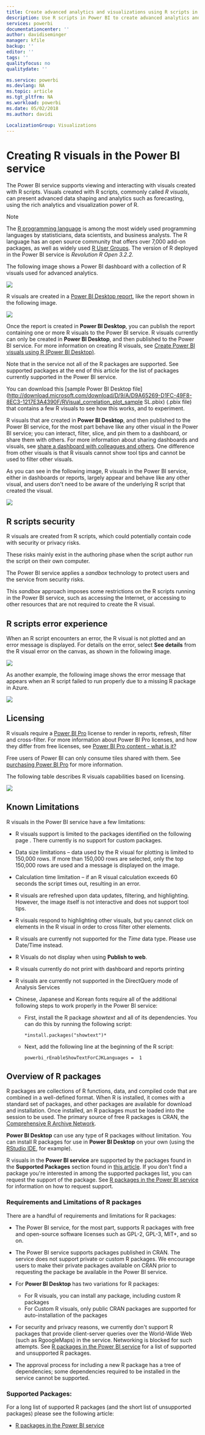 ```yaml
---
title: Create advanced analytics and visualizations using R scripts in Power BI
description: Use R scripts in Power BI to create advanced analytics and advanced visualizations
services: powerbi
documentationcenter: ''
author: davidiseminger
manager: kfile
backup: ''
editor: ''
tags: ''
qualityfocus: no
qualitydate: ''

ms.service: powerbi
ms.devlang: NA
ms.topic: article
ms.tgt_pltfrm: NA
ms.workload: powerbi
ms.date: 05/02/2018
ms.author: davidi

LocalizationGroup: Visualizations
---
```

# Creating R visuals in the Power BI service
The Power BI service supports viewing and interacting with visuals created with R scripts. Visuals created with R scripts, commonly called *R visuals*, can present advanced data shaping and analytics such as forecasting, using the rich analytics and visualization power of R.

> [!NOTE]
> The [R programming language](https://www.r-project.org/) is among the most widely used programming languages by statisticians, data scientists, and business analysts. The R language has an open source community that offers over 7,000 add-on packages, as well as widely used [R User Groups](http://msdsug.microsoft.com/). The version of R deployed in the Power BI service is *Revolution R Open 3.2.2.*
> 
> 

The following image shows a Power BI dashboard with a collection of R visuals used for advanced analytics.

![](media/service-r-visuals/r-visuals-service_1.png)

R visuals are created in a [Power BI Desktop report](desktop-get-the-desktop.md), like the report shown in the following image.

![](media/service-r-visuals/r-visuals-service_2a.png)

Once the report is created in **Power BI Desktop**, you can publish the report containing one or more R visuals to the Power BI service. R visuals currently can only be created in **Power BI Desktop**, and then published to the Power BI service. For more information on creating R visuals, see [Create Power BI visuals using R (Power BI Desktop)](desktop-r-visuals.md).

Note that in the service not all of the R packages are supported. See supported packages at the end of this article for the list of packages currently supported in the Power BI service.

You can download this [sample Power BI Desktop file](http://download.microsoft.com/download/D/9/A/D9A65269-D1FC-49F8-8EC3-1217E3A4390F/RVisual_correlation_plot_sample SL.pbix) (.pbix file) that contains a few R visuals to see how this works, and to experiment.

R visuals that are created in **Power BI Desktop**, and then published to the Power BI service, for the most part behave like any other visual in the Power BI service; you can interact, filter, slice, and pin them to a dashboard, or share them with others. For more information about sharing dashboards and visuals, see [share a dashboard with colleagues and others](service-share-dashboards.md). One difference from other visuals is that R visuals cannot show tool tips and cannot be used to filter other visuals.

As you can see in the following image, R visuals in the Power BI service, either in dashboards or reports, largely appear and behave like any other visual, and users don't need to be aware of the underlying R script that created the visual.

![](media/service-r-visuals/r-visuals-service_3a.png)

## R scripts security
R visuals are created from R scripts, which could potentially contain code with security or privacy risks.

These risks mainly exist in the authoring phase when the script author run the script on their own computer.

The Power BI service applies a *sandbox* technology to protect users and the service from security risks.

This *sandbox* approach imposes some restrictions on the R scripts running in the Power BI service, such as accessing the Internet, or accessing to other resources that are not required to create the R visual.

## R scripts error experience
When an R script encounters an error, the R visual is not plotted and an error message is displayed. For details on the error, select **See details** from the R visual error on the canvas, as shown in the following image.

![](media/service-r-visuals/r-visuals-service_4.png)

As another example, the following image shows the error message that appears when an R script failed to run properly due to a missing R package in Azure.

![](media/service-r-visuals/r-visuals-service_5.png)

## Licensing
R visuals require a [Power BI Pro](service-self-service-signup-for-power-bi.md) license to render in reports, refresh, filter and cross-filter. For more information about Power BI Pro licenses, and how they differ from free licenses, see [Power BI Pro content - what is it?](service-premium.md)

Free users of Power BI can only consume tiles shared with them. See [purchasing Power BI Pro](service-admin-purchasing-power-bi-pro.md) for more information.

The following table describes R visuals capabilities based on licensing.

![](media/service-r-visuals/r-visuals-service_6a.png)

## Known Limitations
R visuals in the Power BI service have a few limitations:

* R visuals support is limited to the packages identified on the following page <make this a link to the supported packages page per my excel>. There currently is no support for custom packages.
* Data size limitations – data used by the R visual for plotting is limited to 150,000 rows. If more than 150,000 rows are selected, only the top 150,000 rows are used and a message is displayed on the image.
* Calculation time limitation – if an R visual calculation exceeds 60 seconds the script times out, resulting in an error.
* R visuals are refreshed upon data updates, filtering, and highlighting. However, the image itself is not interactive and does not support tool tips.
* R visuals respond to highlighting other visuals, but you cannot click on elements in the R visual in order to cross filter other elements.
* R visuals are currently not supported for the *Time* data type. Please use Date/Time instead.
* R Visuals do not display when using **Publish to web**.
* R visuals currently do not print with dashboard and reports printing
* R visuals are currently not supported in the DirectQuery mode of Analysis Services
* Chinese, Japanese and Korean fonts require all of the additional following steps to work properly in the Power BI service:
  
  * First, install the R package *showtext* and all of its dependencies. You can do this by running the following script:
    
        *install.packages("showtext")*
  * Next, add the following line at the beginning of the R script:
    
        powerbi_rEnableShowTextForCJKLanguages =  1

## Overview of R packages
R packages are collections of R functions, data, and compiled code that are combined in a well-defined format. When R is installed, it comes with a standard set of packages, and other packages are available for download and installation. Once installed, an R packages must be loaded into the session to be used. The primary source of free R packages is CRAN, the [Comprehensive R Archive Network](https://cran.r-project.org/web/packages/available_packages_by_name.html).

**Power BI Desktop** can use any type of R packages without limitation. You can install R packages for use in **Power BI Desktop** on your own (using the [RStudio IDE](https://www.rstudio.com/), for example).

R visuals in the **Power BI service** are supported by the packages found in the **Supported Packages** section found in [this article](service-r-packages-support.md). If you don't find a package you're interested in among the supported packages list, you can request the support of the package. See [R packages in the Power BI service](service-r-packages-support.md) for information on how to request support.

### Requirements and Limitations of R packages
There are a handful of requirements and limitations for R packages:

* The Power BI service, for the most part, supports R packages with free and open-source software licenses such as GPL-2, GPL-3, MIT+, and so on.
* The Power BI service supports packages published in CRAN. The service does not support private or custom R packages. We encourage users to make their private packages available on CRAN prior to requesting the package be available in the Power BI service.
* For **Power BI Desktop** has two variations for R packages:
  
  * For R visuals, you can install any package, including custom R packages
  * For Custom R visuals, only public CRAN packages are supported for auto-installation of the packages
* For security and privacy reasons, we currently don't support R packages that provide client-server queries over the World-Wide Web (such as RgoogleMaps) in the service. Networking is blocked for such attempts. See [R packages in the Power BI service](service-r-packages-support.md) for a list of supported and unsupported R packages.
* The approval process for including a new R package has a tree of dependencies; some dependencies required to be installed in the service cannot be supported.

### Supported Packages:
For a long list of supported R packages (and the short list of unsupported packages) please see the following article:

* [R packages in the Power BI service](service-r-packages-support.md)

